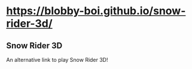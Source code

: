 # https://blobby-boi.github.io/snow-rider-3d/
## Snow Rider 3D
An alternative link to play Snow Rider 3D!
